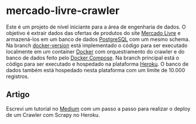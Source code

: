 # mercado-livre-crawler

Este é um projeto de nível iniciante para a área de engenharia de dados. O objetivo é extrair dados das ofertas de produtos do site [Mercado Livre](https://www.mercadolivre.com.br) e armazená-los em um banco de dados [PostgreSQL](https://www.postgresql.org/) com um mesmo schema. Na branch [docker-version](https://github.com/lucasboscatti/mercado-livre-crawler/tree/docker_version) está implementado o código para ser executado localmente em um container [Docker](https://www.docker.com/) com orquestramento do crawler e do banco de dados feito pelo [Docker Compose](https://docs.docker.com/compose/). Na branch principal está o código para ser executado e hospedado na plataforma [Heroku](https://www.heroku.com/). O banco de dados também está hospedado nesta plataforma com um limite de 10.000 registros.

## Artigo
Escrevi um tutorial no [Medium](https://medium.com/@lucasboscatti/agendando-a-execu%C3%A7%C3%A3o-de-um-crawler-no-heroku-de-forma-gratuita-337561c87d92) com um passo a passo para realizar o deploy de um Crawler com Scrapy no Heroku.
